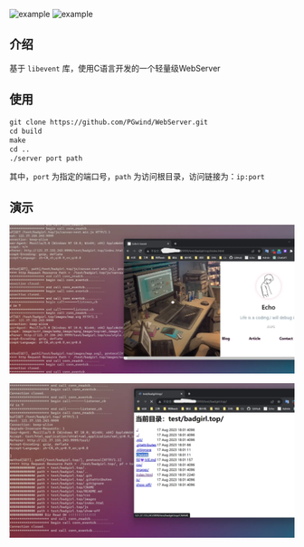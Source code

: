 ![example](https://img.shields.io/badge/tiny_web_server-v1.0-green.svg)   ![example](https://img.shields.io/badge/user:-pgwind-blue.svg)

## 介绍

基于 `libevent` 库，使用C语言开发的一个轻量级WebServer

## 使用

```shell
git clone https://github.com/PGwind/WebServer.git
cd build
make
cd ..
./server port path
```

其中，`port` 为指定的端口号，`path` 为访问根目录，访问链接为：`ip:port`

## 演示

![](./images/http_server_libevent_1.png)



![](./images/http_server_libevent_2.png)

